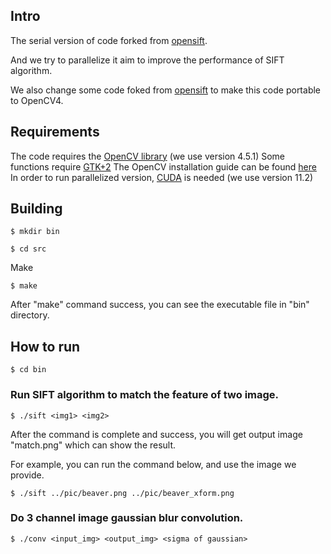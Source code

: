 ## Intro
The serial version of code forked from [opensift](https://github.com/robwhess/opensift).

And we try to parallelize it aim to improve the performance of SIFT algorithm.

We also change some code foked from [opensift](https://github.com/robwhess/opensift) to make this code portable to OpenCV4.

## Requirements
The code requires the [OpenCV library](http://sourceforge.net/projects/opencvlibrary/) (we use version 4.5.1)
Some functions require [GTK+2](http://www.gtk.org/)
The OpenCV installation guide can be found [here](https://vitux.com/opencv_ubuntu/)
In order to run parallelized version, [CUDA](https://developer.nvidia.com/cuda-downloads) is needed (we use version 11.2)

## Building

    $ mkdir bin

    $ cd src

Make

    $ make

After "make" command success, you can see the executable file in "bin" directory.
## How to run

    $ cd bin

### Run SIFT algorithm to match the feature of two image.

    $ ./sift <img1> <img2>

After the command is complete and success, you will get output image "match.png" which can show the result.

For example, you can run the command below, and use the image we provide.

    $ ./sift ../pic/beaver.png ../pic/beaver_xform.png

### Do 3 channel image gaussian blur convolution.

    $ ./conv <input_img> <output_img> <sigma of gaussian> 

